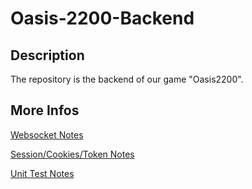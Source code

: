 # Oasis-2200-Backend
## Description
The repository is the backend of our game "Oasis2200".
## More Infos
[Websocket Notes](https://github.com/Okabe-Rintarou-0/Oasis-2200-Backend/blob/main/Notes/Websocket.md)

[Session/Cookies/Token Notes](https://github.com/Okabe-Rintarou-0/Oasis-2200-Backend/blob/main/Notes/Session%20Cookies%20Token.md)

[Unit Test Notes](https://github.com/Okabe-Rintarou-0/Oasis-2200-Backend/blob/main/Notes/Unit%20Test.md)
